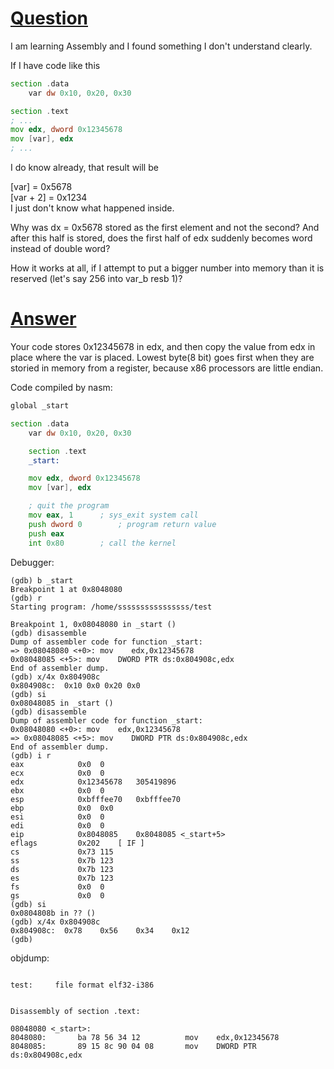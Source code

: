 # [Question](https://stackoverflow.com/questions/48895082/move-number-to-memory-with-different-sizes)
I am learning Assembly and I found something I don't understand clearly.

If I have code like this
```asm
section .data
    var dw 0x10, 0x20, 0x30

section .text
; ...
mov edx, dword 0x12345678
mov [var], edx
; ...
```
I do know already, that result will be <br>

[var] = 0x5678<br>
[var + 2] = 0x1234<br>
I just don't know what happened inside.<br>

Why was dx = 0x5678 stored as the first element and not the second? And after this half is stored, does the first half of edx suddenly becomes word instead of double word?<br>

How it works at all, if I attempt to put a bigger number into memory than it is reserved (let's say 256 into var_b resb 1)?<br>

# [Answer](https://stackoverflow.com/a/48895603/9210255)

Your code stores 0x12345678 in edx, and then copy the value from edx in place where the var is placed. Lowest byte(8 bit) goes first when they are storied in memory from a register, because x86 processors are little endian.<br>

Code compiled by nasm:<br>

```asm
global _start

section .data
    var dw 0x10, 0x20, 0x30

	section .text
	_start:

	mov edx, dword 0x12345678
	mov [var], edx

	; quit the program
	mov eax, 1      ; sys_exit system call
	push dword 0        ; program return value
	push eax
	int 0x80        ; call the kernel
```
Debugger:<br>
```
(gdb) b _start 
Breakpoint 1 at 0x8048080
(gdb) r
Starting program: /home/ssssssssssssssss/test 

Breakpoint 1, 0x08048080 in _start ()
(gdb) disassemble 
Dump of assembler code for function _start:
=> 0x08048080 <+0>: mov    edx,0x12345678
0x08048085 <+5>: mov    DWORD PTR ds:0x804908c,edx
End of assembler dump.
(gdb) x/4x 0x804908c
0x804908c:  0x10 0x0 0x20 0x0
(gdb) si
0x08048085 in _start ()
(gdb) disassemble 
Dump of assembler code for function _start:
0x08048080 <+0>: mov    edx,0x12345678
=> 0x08048085 <+5>: mov    DWORD PTR ds:0x804908c,edx
End of assembler dump.
(gdb) i r
eax            0x0  0
ecx            0x0  0
edx            0x12345678   305419896
ebx            0x0  0
esp            0xbfffee70   0xbfffee70
ebp            0x0  0x0
esi            0x0  0
edi            0x0  0
eip            0x8048085    0x8048085 <_start+5>
eflags         0x202    [ IF ]
cs             0x73 115
ss             0x7b 123
ds             0x7b 123
es             0x7b 123
fs             0x0  0
gs             0x0  0
(gdb) si
0x0804808b in ?? ()
(gdb) x/4x 0x804908c
0x804908c:  0x78    0x56    0x34    0x12
(gdb) 
```
objdump:
```

test:     file format elf32-i386


Disassembly of section .text:

08048080 <_start>:
8048080:       ba 78 56 34 12          mov    edx,0x12345678
8048085:       89 15 8c 90 04 08       mov    DWORD PTR ds:0x804908c,edx

```
